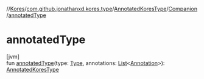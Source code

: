 //[Kores](../../../../index.md)/[com.github.jonathanxd.kores.type](../../index.md)/[AnnotatedKoresType](../index.md)/[Companion](index.md)/[annotatedType](annotated-type.md)

# annotatedType

[jvm]\
fun [annotatedType](annotated-type.md)(type: [Type](https://docs.oracle.com/javase/8/docs/api/java/lang/reflect/Type.html), annotations: [List](https://kotlinlang.org/api/latest/jvm/stdlib/kotlin.collections/-list/index.html)<[Annotation](../../../com.github.jonathanxd.kores.base/-annotation/index.md)>): [AnnotatedKoresType](../index.md)
